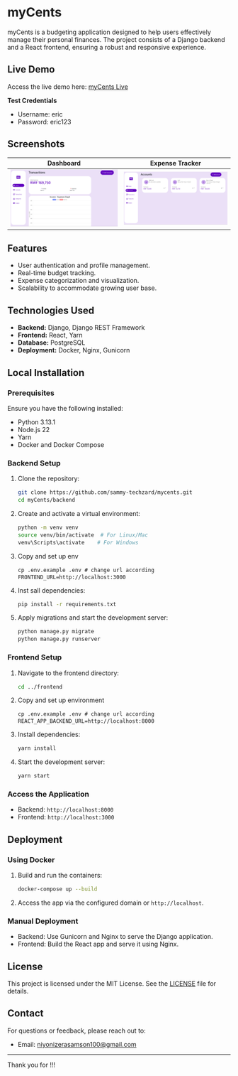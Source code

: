 # myCents

myCents is a budgeting application designed to help users effectively manage their personal finances. The project consists of a Django backend and a React frontend, ensuring a robust and responsive experience.

## Live Demo

Access the live demo here: [myCents Live](https://coachallenge.lajiktech.com/)

**Test Credentials**

- Username: eric
- Password: eric123

## Screenshots

| Dashboard | Expense Tracker |
|-----------|-----------------|
| <img src="screenshots/dashboard.png" alt="Dashboard Screenshot" width="400"/> | <img src="screenshots/accounts.png" alt="Expense Tracker Screenshot" width="400"/> |

## Features

- User authentication and profile management.
- Real-time budget tracking.
- Expense categorization and visualization.
- Scalability to accommodate growing user base.

## Technologies Used

- **Backend:** Django, Django REST Framework
- **Frontend:** React, Yarn
- **Database:** PostgreSQL
- **Deployment:** Docker, Nginx, Gunicorn

## Local Installation

### Prerequisites

Ensure you have the following installed:

- Python 3.13.1
- Node.js 22
- Yarn
- Docker and Docker Compose

### Backend Setup

1. Clone the repository:

   ```bash
   git clone https://github.com/sammy-techzard/mycents.git
   cd myCents/backend
   ```

2. Create and activate a virtual environment:

   ```bash
   python -m venv venv
   source venv/bin/activate  # For Linux/Mac
   venv\Scripts\activate    # For Windows
   ```

3. Copy and set up env

   ```
   cp .env.example .env # change url according FRONTEND_URL=http://localhost:3000
   ```

4. Inst sall dependencies:

   ```bash
   pip install -r requirements.txt
   ```

5. Apply migrations and start the development server:

   ```bash
   python manage.py migrate
   python manage.py runserver
   ```

### Frontend Setup

1. Navigate to the frontend directory:
   ```bash
   cd ../frontend
   ```
2. Copy and set up environment
   ```
   cp .env.example .env # change url according REACT_APP_BACKEND_URL=http://localhost:8000
   ```
3. Install dependencies:
   ```bash
   yarn install
   ```
4. Start the development server:
   ```bash
   yarn start
   ```

### Access the Application

- Backend: `http://localhost:8000`
- Frontend: `http://localhost:3000`

## Deployment

### Using Docker

1. Build and run the containers:
   ```bash
   docker-compose up --build
   ```
2. Access the app via the configured domain or `http://localhost`.

### Manual Deployment

- Backend: Use Gunicorn and Nginx to serve the Django application.
- Frontend: Build the React app and serve it using Nginx.


## License

This project is licensed under the MIT License. See the [LICENSE](LICENSE) file for details.

## Contact

For questions or feedback, please reach out to:

- Email: [niyonizerasamson100@gmail.com](mailto\:niyonizerasamson100@gmail.com)

---

Thank you for !!!

